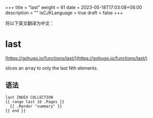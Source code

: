 +++
title = "last"
weight = 61
date = 2023-05-18T17:03:08+08:00
description = ""
isCJKLanguage = true
draft = false
+++

将以下英文翻译为中文：
# last

[https://gohugo.io/functions/last/](https://gohugo.io/functions/last/)

slices an array to only the last Nth elements.

## 语法

```
last INDEX COLLECTION
{{ range last 10 .Pages }}
  {{ .Render "summary" }}
{{ end }}
```
